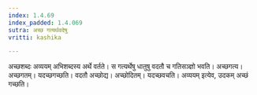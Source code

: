 ```yaml
---
index: 1.4.69
index_padded: 1.4.069
sutra: अच्छ गत्यर्थवदेषु
vritti: kashika

---
```

अच्छशब्दः अव्ययम् अभिशब्दस्य अर्थे वर्तते। स गत्यर्थेषु धातुषु वदतौ च गतिसञ्ज्ञो भवति। अच्छगत्य। अच्छगतम्। यदच्छगच्छति। वदतौ अच्छोद्य। अच्छोदितम्। यदच्छवचति। अव्ययम् इत्येव, उदकम् अच्छं गच्छति।
